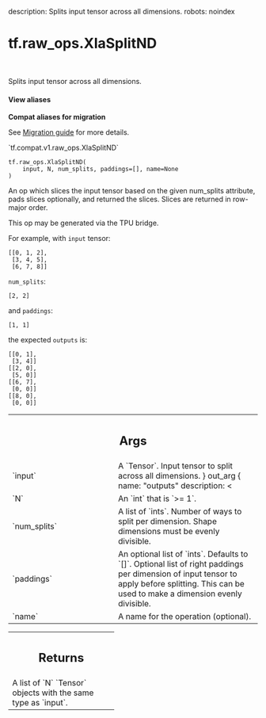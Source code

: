 description: Splits input tensor across all dimensions.
robots: noindex

# tf.raw_ops.XlaSplitND

<!-- Insert buttons and diff -->

<table class="tfo-notebook-buttons tfo-api nocontent" align="left">

</table>



Splits input tensor across all dimensions.

<section class="expandable">
  <h4 class="showalways">View aliases</h4>
  <p>
<b>Compat aliases for migration</b>
<p>See
<a href="https://www.tensorflow.org/guide/migrate">Migration guide</a> for
more details.</p>
<p>`tf.compat.v1.raw_ops.XlaSplitND`</p>
</p>
</section>

<pre class="devsite-click-to-copy prettyprint lang-py tfo-signature-link">
<code>tf.raw_ops.XlaSplitND(
    input, N, num_splits, paddings=[], name=None
)
</code></pre>



<!-- Placeholder for "Used in" -->

An op which slices the input tensor based on the given num_splits attribute,
pads slices optionally, and returned the slices. Slices are returned in
row-major order.

This op may be generated via the TPU bridge.

For example, with `input` tensor:
```
[[0, 1, 2],
 [3, 4, 5],
 [6, 7, 8]]
```
`num_splits`:
```
[2, 2]
```
and `paddings`:
```
[1, 1]
```
the expected `outputs` is:
```
[[0, 1],
 [3, 4]]
[[2, 0],
 [5, 0]]
[[6, 7],
 [0, 0]]
[[8, 0],
 [0, 0]]
```

<!-- Tabular view -->
 <table class="responsive fixed orange">
<colgroup><col width="214px"><col></colgroup>
<tr><th colspan="2"><h2 class="add-link">Args</h2></th></tr>

<tr>
<td>
`input`
</td>
<td>
A `Tensor`. Input tensor to split across all dimensions.
  }
  out_arg {
    name: "outputs"
    description: <<END
Output slices based on input and num_splits defined, in row-major order.
</td>
</tr><tr>
<td>
`N`
</td>
<td>
An `int` that is `>= 1`.
</td>
</tr><tr>
<td>
`num_splits`
</td>
<td>
A list of `ints`.
Number of ways to split per dimension. Shape dimensions must be evenly
divisible.
</td>
</tr><tr>
<td>
`paddings`
</td>
<td>
An optional list of `ints`. Defaults to `[]`.
Optional list of right paddings per dimension of input tensor to apply before
splitting. This can be used to make a dimension evenly divisible.
</td>
</tr><tr>
<td>
`name`
</td>
<td>
A name for the operation (optional).
</td>
</tr>
</table>



<!-- Tabular view -->
 <table class="responsive fixed orange">
<colgroup><col width="214px"><col></colgroup>
<tr><th colspan="2"><h2 class="add-link">Returns</h2></th></tr>
<tr class="alt">
<td colspan="2">
A list of `N` `Tensor` objects with the same type as `input`.
</td>
</tr>

</table>

